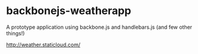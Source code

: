 backbonejs-weatherapp
=====================

A prototype application using backbone.js and handlebars.js (and few other things!)

http://weather.staticloud.com/